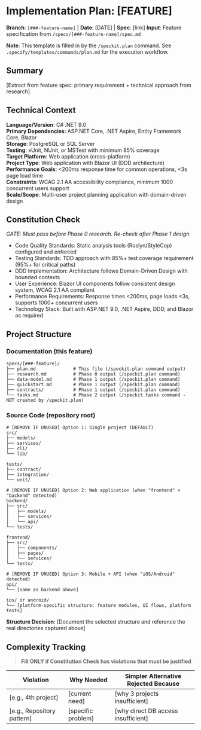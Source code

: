 # Implementation Plan: [FEATURE]

**Branch**: `[###-feature-name]` | **Date**: [DATE] | **Spec**: [link]
**Input**: Feature specification from `/specs/[###-feature-name]/spec.md`

**Note**: This template is filled in by the `/speckit.plan` command. See `.specify/templates/commands/plan.md` for the execution workflow.

## Summary

[Extract from feature spec: primary requirement + technical approach from research]

## Technical Context

<!--
  ACTION REQUIRED: Replace the content in this section with the technical details
  for the project. The structure here is presented in advisory capacity to guide
  the iteration process.
-->

**Language/Version**: C# .NET 9.0  
**Primary Dependencies**: ASP.NET Core, .NET Aspire, Entity Framework Core, Blazor  
**Storage**: PostgreSQL or SQL Server  
**Testing**: xUnit, NUnit, or MSTest with minimum 85% coverage  
**Target Platform**: Web application (cross-platform)  
**Project Type**: Web application with Blazor UI (DDD architecture)  
**Performance Goals**: <200ms response time for common operations, <3s page load time  
**Constraints**: WCAG 2.1 AA accessibility compliance, minimum 1000 concurrent users support  
**Scale/Scope**: Multi-user project planning application with domain-driven design

## Constitution Check

*GATE: Must pass before Phase 0 research. Re-check after Phase 1 design.*

- Code Quality Standards: Static analysis tools (Roslyn/StyleCop) configured and enforced
- Testing Standards: TDD approach with 85%+ test coverage requirement (95%+ for critical paths)
- DDD Implementation: Architecture follows Domain-Driven Design with bounded contexts
- User Experience: Blazor UI components follow consistent design system, WCAG 2.1 AA compliant
- Performance Requirements: Response times <200ms, page loads <3s, supports 1000+ concurrent users
- Technology Stack: Built with ASP.NET 9.0, .NET Aspire, DDD, and Blazor as required

## Project Structure

### Documentation (this feature)

```text
specs/[###-feature]/
├── plan.md              # This file (/speckit.plan command output)
├── research.md          # Phase 0 output (/speckit.plan command)
├── data-model.md        # Phase 1 output (/speckit.plan command)
├── quickstart.md        # Phase 1 output (/speckit.plan command)
├── contracts/           # Phase 1 output (/speckit.plan command)
└── tasks.md             # Phase 2 output (/speckit.tasks command - NOT created by /speckit.plan)
```

### Source Code (repository root)
<!--
  ACTION REQUIRED: Replace the placeholder tree below with the concrete layout
  for this feature. Delete unused options and expand the chosen structure with
  real paths (e.g., apps/admin, packages/something). The delivered plan must
  not include Option labels.
-->

```text
# [REMOVE IF UNUSED] Option 1: Single project (DEFAULT)
src/
├── models/
├── services/
├── cli/
└── lib/

tests/
├── contract/
├── integration/
└── unit/

# [REMOVE IF UNUSED] Option 2: Web application (when "frontend" + "backend" detected)
backend/
├── src/
│   ├── models/
│   ├── services/
│   └── api/
└── tests/

frontend/
├── src/
│   ├── components/
│   ├── pages/
│   └── services/
└── tests/

# [REMOVE IF UNUSED] Option 3: Mobile + API (when "iOS/Android" detected)
api/
└── [same as backend above]

ios/ or android/
└── [platform-specific structure: feature modules, UI flows, platform tests]
```

**Structure Decision**: [Document the selected structure and reference the real
directories captured above]

## Complexity Tracking

> **Fill ONLY if Constitution Check has violations that must be justified**

| Violation | Why Needed | Simpler Alternative Rejected Because |
|-----------|------------|-------------------------------------|
| [e.g., 4th project] | [current need] | [why 3 projects insufficient] |
| [e.g., Repository pattern] | [specific problem] | [why direct DB access insufficient] |
